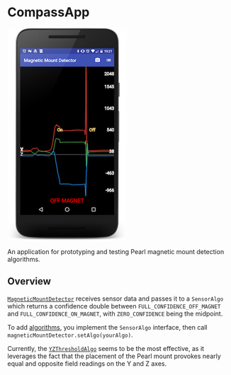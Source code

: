 # CompassApp
![Cover](/screenshots/cover.png?raw=true)

An application for prototyping and testing Pearl magnetic mount detection algorithms.

## Overview

[`MagneticMountDetector`](https://github.com/OnlyInAmerica/CompassApp/blob/master/app/src/main/java/com/test/compassapp/MagneticMountDetector.java) receives sensor data and passes it to a `SensorAlgo` which returns a confidence double
between `FULL_CONFIDENCE_OFF_MAGNET` and `FULL_CONFIDENCE_ON_MAGNET`, with `ZERO_CONFIDENCE` being the midpoint.

To add [algorithms](https://github.com/OnlyInAmerica/CompassApp/tree/master/app/src/main/java/com/test/compassapp/algos), you implement the `SensorAlgo` interface, then call `magneticMountDetector.setAlgo(yourAlgo)`.

Currently, the [`YZThresholdAlgo`](https://github.com/OnlyInAmerica/CompassApp/blob/master/app/src/main/java/com/test/compassapp/algos/YZThresholdAlgo.java) seems to be the most effective, as it leverages the fact that the placement of the Pearl mount provokes nearly equal and opposite field readings on the Y and Z axes.


